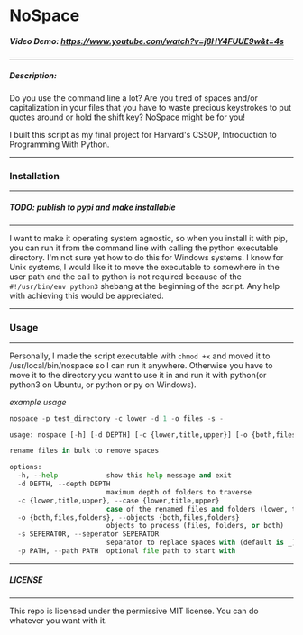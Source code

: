 # NoSpace
##### Video Demo: https://www.youtube.com/watch?v=j8HY4FUUE9w&t=4s
---
##### Description:
Do you use the command line a lot? Are you tired of spaces and/or capitalization 
in your files that you have to waste precious keystrokes to put quotes around or
hold the shift key?
NoSpace might be for you!

I built this script as my final project for Harvard's CS50P, Introduction to 
Programming With Python.

---
### Installation
---
##### TODO: publish to pypi and make installable
---
I want to make it operating system agnostic, so when you install it with pip,
you can run it from the command line with calling the python executable directory.
I'm not sure yet how to do this for Windows systems. I know for Unix systems,
I would like it to move the executable to somewhere in the user path and the call to python is not required 
because of the `#!/usr/bin/env python3` shebang at the beginning of the script.
Any help with achieving this would be appreciated.

---
### Usage
---
Personally, I made the script executable with `chmod +x` and 
moved it to /usr/local/bin/nospace
so I can run it anywhere. Otherwise you have to move it to the directory you want to 
use it in and run it with python(or python3 on Ubuntu, or python or py on Windows).

_example usage_
```py
nospace -p test_directory -c lower -d 1 -o files -s -
```

```py
usage: nospace [-h] [-d DEPTH] [-c {lower,title,upper}] [-o {both,files,folders}] [-s SEPERATOR] [-p PATH]

rename files in bulk to remove spaces

options:
  -h, --help            show this help message and exit
  -d DEPTH, --depth DEPTH
                        maximum depth of folders to traverse
  -c {lower,title,upper}, --case {lower,title,upper}
                        case of the renamed files and folders (lower, title, or upper)
  -o {both,files,folders}, --objects {both,files,folders}
                        objects to process (files, folders, or both)
  -s SEPERATOR, --seperator SEPERATOR
                        separator to replace spaces with (default is _)
  -p PATH, --path PATH  optional file path to start with
```
---
##### LICENSE

---
This repo is licensed under the permissive MIT license.  You can do whatever you want with it.
